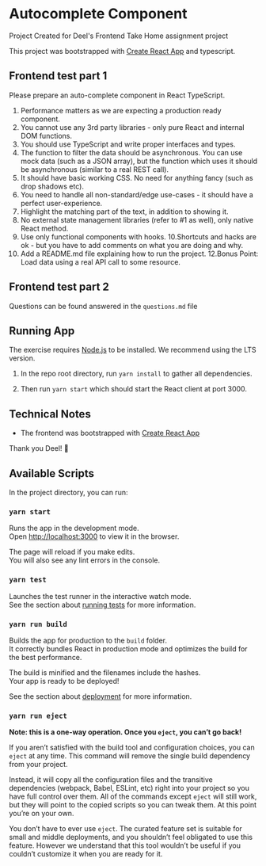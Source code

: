 # Autocomplete Component

Project Created for Deel's Frontend Take Home assignment project

This project was bootstrapped with [Create React App](https://github.com/facebook/create-react-app) and typescript.

## Frontend test part 1

Please prepare an auto-complete component in React TypeScript.

1. Performance matters as we are expecting a production ready
   component.
2. You cannot use any 3rd party libraries - only pure React and internal
   DOM functions.
3. You should use TypeScript and write proper interfaces and types.
4. The function to filter the data should be asynchronous. You can use
   mock data (such as a JSON array), but the function which uses it
   should be asynchronous (similar to a real REST call).
5. It should have basic working CSS. No need for anything fancy (such
   as drop shadows etc).
6. You need to handle all non-standard/edge use-cases - it should have
   a perfect user-experience.
7. Highlight the matching part of the text, in addition to showing it.
8. No external state management libraries (refer to #1 as well), only
   native React method.
9. Use only functional components with hooks.
   10.Shortcuts and hacks are ok - but you have to add comments on what
   you are doing and why.
10. Add a README.md file explaining how to run the project.
    12.Bonus Point: Load data using a real API call to some resource.

## Frontend test part 2

Questions can be found answered in the `questions.md` file

## Running App

The exercise requires [Node.js](https://nodejs.org/en/) to be installed. We recommend using the LTS version.

1. In the repo root directory, run `yarn install` to gather all dependencies.

1. Then run `yarn start` which should start the React client at port 3000.

## Technical Notes

- The frontend was bootstrapped with [Create React App](https://facebook.github.io/create-react-app/docs/getting-started)

Thank you Deel! 🙏

## Available Scripts

In the project directory, you can run:

### `yarn start`

Runs the app in the development mode.\
Open [http://localhost:3000](http://localhost:3000) to view it in the browser.

The page will reload if you make edits.\
You will also see any lint errors in the console.

### `yarn test`

Launches the test runner in the interactive watch mode.\
See the section about [running tests](https://facebook.github.io/create-react-app/docs/running-tests) for more information.

### `yarn run build`

Builds the app for production to the `build` folder.\
It correctly bundles React in production mode and optimizes the build for the best performance.

The build is minified and the filenames include the hashes.\
Your app is ready to be deployed!

See the section about [deployment](https://facebook.github.io/create-react-app/docs/deployment) for more information.

### `yarn run eject`

**Note: this is a one-way operation. Once you `eject`, you can’t go back!**

If you aren’t satisfied with the build tool and configuration choices, you can `eject` at any time. This command will remove the single build dependency from your project.

Instead, it will copy all the configuration files and the transitive dependencies (webpack, Babel, ESLint, etc) right into your project so you have full control over them. All of the commands except `eject` will still work, but they will point to the copied scripts so you can tweak them. At this point you’re on your own.

You don’t have to ever use `eject`. The curated feature set is suitable for small and middle deployments, and you shouldn’t feel obligated to use this feature. However we understand that this tool wouldn’t be useful if you couldn’t customize it when you are ready for it.
